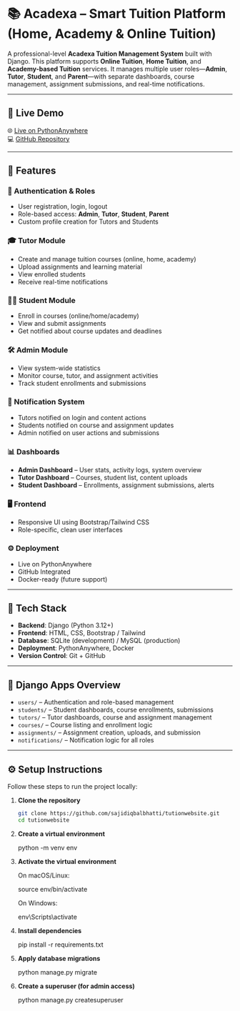 # 📚 Acadexa – Smart Tuition Platform (Home, Academy & Online Tuition)

A professional-level **Acadexa Tuition Management System** built with Django. This platform supports **Online Tuition**, **Home Tuition**, and **Academy-based Tuition** services. It manages multiple user roles—**Admin**, **Tutor**, **Student**, and **Parent**—with separate dashboards, course management, assignment submissions, and real-time notifications.

---

## 🚀 Live Demo

🌐 [Live on PythonAnywhere](https://sajidiqbal.pythonanywhere.com/)  
💻 [GitHub Repository](https://github.com/sajidiqbalbhatti/tutionwebsite.git)

---

## 📌 Features

### 🔐 Authentication & Roles
- User registration, login, logout  
- Role-based access: **Admin**, **Tutor**, **Student**, **Parent**  
- Custom profile creation for Tutors and Students  

### 🎓 Tutor Module
- Create and manage tuition courses (online, home, academy)  
- Upload assignments and learning material  
- View enrolled students  
- Receive real-time notifications  

### 👨‍🎓 Student Module
- Enroll in courses (online/home/academy)  
- View and submit assignments  
- Get notified about course updates and deadlines  

### 🛠 Admin Module
- View system-wide statistics  
- Monitor course, tutor, and assignment activities  
- Track student enrollments and submissions  

### 🔔 Notification System
- Tutors notified on login and content actions  
- Students notified on course and assignment updates  
- Admin notified on user actions and submissions  

### 📊 Dashboards
- **Admin Dashboard** – User stats, activity logs, system overview  
- **Tutor Dashboard** – Courses, student list, content uploads  
- **Student Dashboard** – Enrollments, assignment submissions, alerts  

### 🖥️ Frontend
- Responsive UI using Bootstrap/Tailwind CSS  
- Role-specific, clean user interfaces  

### ⚙️ Deployment
- Live on PythonAnywhere  
- GitHub Integrated  
- Docker-ready (future support)

---

## 🔧 Tech Stack

- **Backend**: Django (Python 3.12+)  
- **Frontend**: HTML, CSS, Bootstrap / Tailwind  
- **Database**: SQLite (development) / MySQL (production)  
- **Deployment**: PythonAnywhere, Docker  
- **Version Control**: Git + GitHub  

---

## 🧱 Django Apps Overview

- `users/` – Authentication and role-based management  
- `students/` – Student dashboards, course enrollments, submissions  
- `tutors/` – Tutor dashboards, course and assignment management  
- `courses/` – Course listing and enrollment logic  
- `assignments/` – Assignment creation, uploads, and submission  
- `notifications/` – Notification logic for all roles  

---



## ⚙️ Setup Instructions

Follow these steps to run the project locally:

1. **Clone the repository**
   ```bash
   git clone https://github.com/sajidiqbalbhatti/tutionwebsite.git
   cd tutionwebsite

2. **Create a virtual environment**

   python -m venv env

3. **Activate the virtual environment**

   On macOS/Linux:

   source env/bin/activate

   On Windows:

   env\Scripts\activate

4. **Install dependencies**
  
   pip install -r requirements.txt

5. **Apply database migrations**

   python manage.py migrate

6. **Create a superuser (for admin access)**
  
   python manage.py createsuperuser



   


